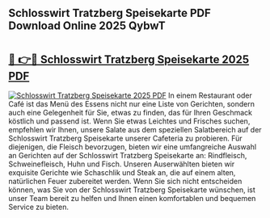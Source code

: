## Schlosswirt Tratzberg Speisekarte PDF Download Online 2025 QybwT

# <h2><a href="http://gc7lyro.nevu.top/?p=Schlosswirt+Tratzberg+Speisekarte">🔗 👉🔴 Schlosswirt Tratzberg Speisekarte 2025 PDF</a></h2>

[![Schlosswirt Tratzberg Speisekarte 2025 PDF](https://i.imgur.com/dBaPXMq.png)](http://gc7lyro.nevu.top/?p=Schlosswirt+Tratzberg+Speisekarte)
In einem Restaurant oder Café ist das Menü des Essens nicht nur eine Liste von Gerichten, sondern auch eine Gelegenheit für Sie, etwas zu finden, das für Ihren Geschmack köstlich und passend ist. Wenn Sie etwas Leichtes und Frisches suchen, empfehlen wir Ihnen, unsere Salate aus dem speziellen Salatbereich auf der Schlosswirt Tratzberg Speisekarte unserer Cafeteria zu probieren. Für diejenigen, die Fleisch bevorzugen, bieten wir eine umfangreiche Auswahl an Gerichten auf der Schlosswirt Tratzberg Speisekarte an: Rindfleisch, Schweinefleisch, Huhn und Fisch. Unseren Auserwählten bieten wir exquisite Gerichte wie Schaschlik und Steak an, die auf einem alten, natürlichen Feuer zubereitet werden. Wenn Sie sich nicht entscheiden können, was Sie von der Schlosswirt Tratzberg Speisekarte wünschen, ist unser Team bereit zu helfen und Ihnen einen komfortablen und bequemen Service zu bieten.
